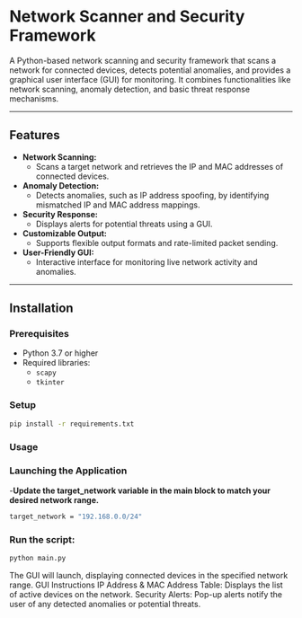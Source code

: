 # Network Scanner and Security Framework

A Python-based network scanning and security framework that scans a network for connected devices, detects potential anomalies, and provides a graphical user interface (GUI) for monitoring. It combines functionalities like network scanning, anomaly detection, and basic threat response mechanisms.

---

## Features

- **Network Scanning:**
  - Scans a target network and retrieves the IP and MAC addresses of connected devices.
- **Anomaly Detection:**
  - Detects anomalies, such as IP address spoofing, by identifying mismatched IP and MAC address mappings.
- **Security Response:**
  - Displays alerts for potential threats using a GUI.
- **Customizable Output:**
  - Supports flexible output formats and rate-limited packet sending.
- **User-Friendly GUI:**
  - Interactive interface for monitoring live network activity and anomalies.

---

## Installation

### Prerequisites
- Python 3.7 or higher
- Required libraries:
  - `scapy`
  - `tkinter`

### Setup

   ```bash
   pip install -r requirements.txt
```
### Usage
### Launching the Application
-**Update the target_network variable in the __main__ block to match your desired network range.**
```bash
target_network = "192.168.0.0/24"
```
 ### Run the script:
``` bash
python main.py
```

The GUI will launch, displaying connected devices in the specified network range.
GUI Instructions
IP Address & MAC Address Table:
Displays the list of active devices on the network.
Security Alerts:
Pop-up alerts notify the user of any detected anomalies or potential threats.